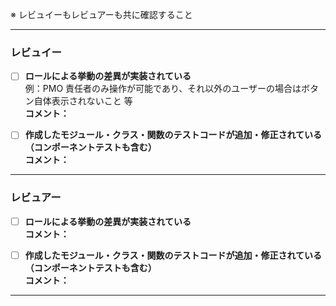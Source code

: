 ※ レビュイーもレビュアーも共に確認すること

---

### レビュイー

- [ ] **ロールによる挙動の差異が実装されている**  
       例：PMO 責任者のみ操作が可能であり、それ以外のユーザーの場合はボタン自体表示されないこと 等  
       **コメント：**

- [ ] **作成したモジュール・クラス・関数のテストコードが追加・修正されている（コンポーネントテストも含む）**  
       **コメント：**

---

### レビュアー

- [ ] **ロールによる挙動の差異が実装されている**  
       **コメント：**

- [ ] **作成したモジュール・クラス・関数のテストコードが追加・修正されている（コンポーネントテストも含む）**  
       **コメント：**

---
